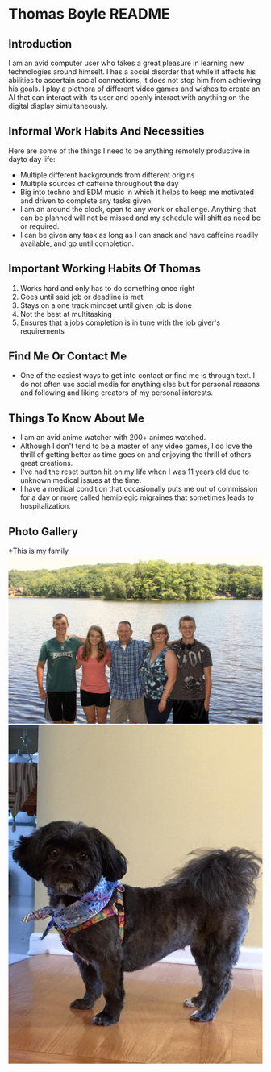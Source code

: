 # Thomas Boyle README

## Introduction

I am an avid computer user who takes a great pleasure in learning new technologies around himself. I has a social disorder that while it affects his abilities to ascertain social connections, it does not stop him from achieving his goals. I play a plethora of different video games and wishes to create an AI that can interact with its user and openly interact with anything on the digital display simultaneously.

## Informal Work Habits And Necessities

Here are some of the things I need to be anything remotely productive in dayto day life:

* Multiple different backgrounds from different origins
* Multiple sources of caffeine throughout the day
* Big into techno and EDM music in which it helps to keep me motivated and driven to complete any tasks given.
* I am an around the clock, open to any work or challenge. Anything that can be planned will not be missed and my schedule will shift as need be or required.
* I can be given any task as long as I can snack and have caffeine readily available, and go until completion.

## Important Working Habits Of Thomas

1. Works hard and only has to do something once right
2. Goes until said job or deadline is met
3. Stays on a one track mindset until given job is done
4. Not the best at multitasking
5. Ensures that a jobs completion is in tune with the job giver's requirements

## Find Me Or Contact Me

* One of the easiest ways to get into contact or find me is through text. I do not often use social media for anything else but for personal reasons and following and liking creators of my personal interests.
  
## Things To Know About Me

* I am an avid anime watcher with 200+ animes watched.
* Although I don't tend to be a master of any video games, I do love the thrill of getting better as time goes on and enjoying the thrill of others great creations.
* I've had the reset button hit on my life when I was 11 years old due to unknown medical issues at the time.
* I have a medical condition that occasionally puts me out of commission for a day or more called hemiplegic migraines that sometimes leads to hospitalization.  

## Photo Gallery

*This is my family
<img src="images/95B1A937-7E77-492A-A2DB-015371988B6F.jpeg">
<img src="images/90876804-6469-4AAA-81FE-682D2A6B6FE0.jpeg">